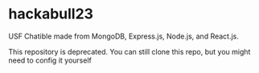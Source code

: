 # hackabull23

USF Chatible made from MongoDB, Express.js, Node.js, and React.js.

This repository is deprecated. You can still clone this repo, but you might need to config it yourself
